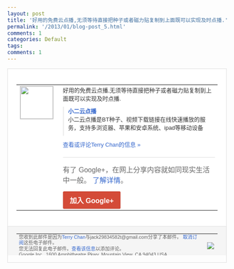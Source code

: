 ```yaml
---
layout: post
title: '好用的免费云点播,无须等待直接把种子或者磁力贴复制到上面既可以实现及时点播.'
permalink: '/2013/01/blog-post_5.html'
comments: 1
categories: Default
tags: 
comments: 1
---
```

<!-- X-Notifications: 1:54e9c1b230000000 -->

<div style="border:solid 1px #dfdfdf;color:#686868;font:13px Arial"><div style="background-color:#fff;padding:20px;"><table cellpadding="0" cellspacing="0"><tr><td style="padding-right:15px;vertical-align:top"><a href="https://plus.google.com/_/notifications/emlink?emr=14900066512970582018&amp;emid=CKjhsbyW07QCFQ8TTAodUH0AAA&amp;path=%2F108643996575278738906&amp;dt=1357456215931&amp;uob=8"><img height="75" src="https://lh3.googleusercontent.com/-KKRGTyJ5Bl0/AAAAAAAAAAI/AAAAAAAAtnY/R4QEWIp3Ur0/s75-c-k-a/photo.jpg" style="border:solid 1px #cccccc;" width="75"/></a></td><td style="width:578px;color:#333;font:13px Arial;vertical-align:top"><div style="padding-bottom:10px">好用的免费云点播,无须等待直接把种子或者<wbr/>磁力贴复制到上面既可以实现及时点播.</div><div style="margin-bottom:10px;padding-left:10px; border-left:2px solid #EAEAEA"><span style="margin-right:5px"><a href="http://www.x2yun.com/" style="color:#3366CC;text-decoration:none"><span style="font-weight:bold">小二云点播</span></a><div style="padding-bottom:10px">小二云点播是BT种子、视频下载链接在线快<wbr/>速播放的服务，支持多浏览器、苹果和安卓系<wbr/>统、ipad等移动设备</div></span></div><a href="https://plus.google.com/_/notifications/emlink?emr=14900066512970582018&amp;emid=CKjhsbyW07QCFQ8TTAodUH0AAA&amp;path=%2F108643996575278738906%2Fposts%2FQeLnHyS4HGL%3Fgpinv%3DAMIXal83767OJvqsoIm8HvvUcIC8tgF2ISUH6JyqGnrBtUKpKfuElh4cpweWFlIu8WCaZNz26whqCtCLpG4qaP33pSGGjFeuZQPItdeHHVLyefdo6JziSd4&amp;dt=1357456215931&amp;uob=8" style="color:#3366CC;text-decoration:none">查看或评论Terry Chan的信息 »</a><div style="margin-top:20px;border-top:solid 1px #dfdfdf"><div style="padding:15px 0;color:#686868;font:16px Arial">有了 Google+，在网上分享内容就如同现实生活中一般。 <a href="http://www.google.com/+/learnmore/" style="color:#3366CC;text-decoration:none">了解详情</a>。</div><a href="https://plus.google.com/_/notifications/emlink?emr=14900066512970582018&amp;emid=CKjhsbyW07QCFQ8TTAodUH0AAA&amp;path=%2F%3Fgpinv%3DAMIXal83767OJvqsoIm8HvvUcIC8tgF2ISUH6JyqGnrBtUKpKfuElh4cpweWFlIu8WCaZNz26whqCtCLpG4qaP33pSGGjFeuZQPItdeHHVLyefdo6JziSd4&amp;dt=1357456215931&amp;uob=8" style="display:inline-block;padding:7px 15px;background-color:#d44b38; color:#fff;font-size:16px; font-weight:bold;border-radius:2px;-webkit-border-radius:2px; -moz-border-radius:2px;border:solid 1px #c43b28; white-space:nowrap;text-decoration:none">加入 Google+</a></div></td></tr></table></div><div style="border-top:solid 1px #dfdfdf;padding:0 20px; background-color:#f5f5f5"><table cellpadding="0" cellspacing="0" style="height:50px"><tbody><tr><td style="vertical-align:middle;width:100%; color:#636363;font:11px Arial; line-height:120%">您收到此邮件是因为<a href="https://plus.google.com/_/notifications/emlink?emr=14900066512970582018&amp;emid=CKjhsbyW07QCFQ8TTAodUH0AAA&amp;path=%2F108643996575278738906%3Fgpinv%3DAMIXal83767OJvqsoIm8HvvUcIC8tgF2ISUH6JyqGnrBtUKpKfuElh4cpweWFlIu8WCaZNz26whqCtCLpG4qaP33pSGGjFeuZQPItdeHHVLyefdo6JziSd4&amp;dt=1357456215931&amp;uob=8" style="color:#3366CC;text-decoration:none">Terry Chan</a>与jack29834582t@gmail.com分享了本邮件。 <a href="https://plus.google.com/_/notifications/emlink?emr=14900066512970582018&amp;emid=CKjhsbyW07QCFQ8TTAodUH0AAA&amp;path=%2F_%2Fnonplus%2Femailsettings%3Fgpinv%3DAMIXal83767OJvqsoIm8HvvUcIC8tgF2ISUH6JyqGnrBtUKpKfuElh4cpweWFlIu8WCaZNz26whqCtCLpG4qaP33pSGGjFeuZQPItdeHHVLyefdo6JziSd4%26est%3DADH5u8V5xhse321aLEiHGe6QpugtHaw9Pvl6iij6mz3NJaDOg1-4ABX2L7j4G-_hJQBDn6-rTwTlgGQE6f_rTDGfjGRSkO349Axwks7mbby17hYZyqtBJTU3cvYaY9Jv4xOmXFX62uCRTABe-nDfe_b3Ef-St_uXig&amp;dt=1357456215931&amp;uob=8" style="color:#3366CC;text-decoration:none">取消订阅</a>这些电子邮件。<br/>您无法回复此电子邮件。<a href="https://plus.google.com/_/notifications/emlink?emr=14900066512970582018&amp;emid=CKjhsbyW07QCFQ8TTAodUH0AAA&amp;path=%2F108643996575278738906%2Fposts%2FQeLnHyS4HGL%3Fgpinv%3DAMIXal83767OJvqsoIm8HvvUcIC8tgF2ISUH6JyqGnrBtUKpKfuElh4cpweWFlIu8WCaZNz26whqCtCLpG4qaP33pSGGjFeuZQPItdeHHVLyefdo6JziSd4&amp;dt=1357456215931&amp;uob=8" style="color:#3366CC;text-decoration:none">查看该信息</a>以添加评论。<br/>Google Inc., 1600 Amphitheatre Pkwy, Mountain View, CA 94043 USA<br/></td><td><img src="https://ssl.gstatic.com/s2/oz/images/notifications/logo/google-plus-6617a72bb36cc548861652780c9e6ff1.png"/></td></tr></tbody></table></div></div>
